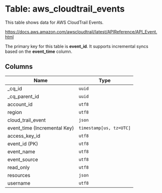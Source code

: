 # Table: aws_cloudtrail_events

This table shows data for AWS CloudTrail Events.

https://docs.aws.amazon.com/awscloudtrail/latest/APIReference/API_Event.html

The primary key for this table is **event_id**.
It supports incremental syncs based on the **event_time** column.

## Columns

| Name          | Type          |
| ------------- | ------------- |
|_cq_id|`uuid`|
|_cq_parent_id|`uuid`|
|account_id|`utf8`|
|region|`utf8`|
|cloud_trail_event|`json`|
|event_time (Incremental Key)|`timestamp[us, tz=UTC]`|
|access_key_id|`utf8`|
|event_id (PK)|`utf8`|
|event_name|`utf8`|
|event_source|`utf8`|
|read_only|`utf8`|
|resources|`json`|
|username|`utf8`|